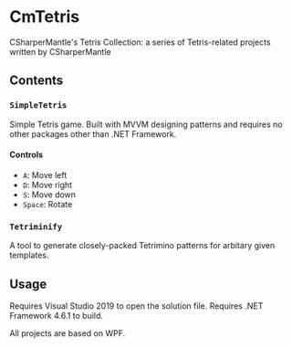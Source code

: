 # CmTetris

CSharperMantle's Tetris Collection: a series of Tetris-related projects written by CSharperMantle

## Contents

### `SimpleTetris`
Simple Tetris game. Built with MVVM designing patterns and requires no other packages other than .NET Framework.

#### Controls
* `A`: Move left
* `D`: Move right
* `S`: Move down
* `Space`: Rotate

### `Tetriminify`
A tool to generate closely-packed Tetrimino patterns for arbitary given templates.

## Usage
Requires Visual Studio 2019 to open the solution file. Requires .NET Framework 4.6.1 to build.

All projects are based on WPF.
